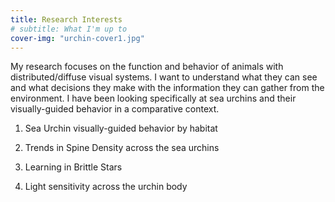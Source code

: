 ```yaml
---
title: Research Interests
# subtitle: What I'm up to
cover-img: "urchin-cover1.jpg"
---
```


My research focuses on the function and behavior of animals with distributed/diffuse visual systems. I want to understand what they can see and what decisions they make with the information they can gather from the environment. I have been looking specifically at sea urchins and their visually-guided behavior in a comparative context.

1) Sea Urchin visually-guided behavior by habitat

2) Trends in Spine Density across the sea urchins

3) Learning in Brittle Stars

4) Light sensitivity across the urchin body
